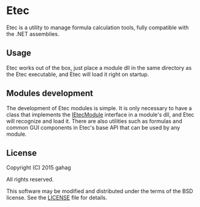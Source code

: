 # Etec

Etec is a utility to manage formula calculation tools, fully compatible with the .NET assemblies.

## Usage

Etec works out of the box, just place a module dll in the same directory as the Etec executable, and Etec will load it right on startup.


## Modules development

The development of Etec modules is simple. It is only necessary to have a class that implements the [IEtecModule](Base/Base.fs) interface in a module's dll, and Etec will recognize and load it.
There are also utilities such as formulas and common GUI components in Etec's base API that can be used by any module.

## License

Copyright (C) 2015 gahag

All rights reserved.

This software may be modified and distributed under the terms
of the BSD license. See the [LICENSE](LICENSE) file for details.
